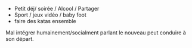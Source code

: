 - Petit déj/ soirée / Alcool / Partager
- Sport / jeux vidéo / baby foot
- faire des katas ensemble

Mal intégrer humainement/socialment parlant le nouveau peut conduire à son départ.

